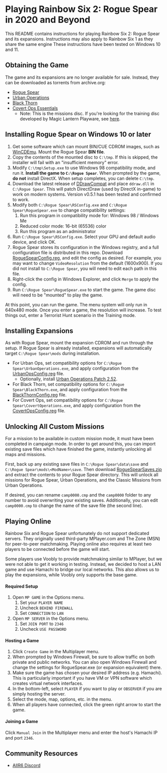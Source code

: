 # Playing Rainbow Six 2: Rogue Spear in 2020 and Beyond

This README contains instructions for playing Rainbow Six 2: Rogue Spear and its expansions.
Instructions may also apply to Rainbow Six 1 as they share the same engine
These instructions have been tested on Windows 10 and 11.

## Obtaining the Game

The game and its expansions are no longer available for sale.
Instead, they can be downloaded as torrents from archive.org:

* [Rogue Spear](https://archive.org/details/Tom_Clancys_Rainbow_Six_Rogue_Spear_Version_2.05_Red_Storm_Entertainment_1999)
* [Urban Operations](https://archive.org/details/TomClancysRainbowSixRogueSpearMissionPackUrbanOperationsUSA)
* [Black Thorn](https://archive.org/details/TomClancysRainbowSixRogueSpearBlackThornUSA)
* [Covert Ops Essentials](https://archive.org/details/Tom_Clancys_Rainbow_Six_Covert_Ops_Red_Storm_2000)
  * Note: This is the missions disc. If you're looking for the training disc developed by Magic Lantern Playware, see [here](https://archive.org/details/Rainbow_Six_Covert_Ops_Essentials).

## Installing Rogue Spear on Windows 10 or later

1.  Get some software which can mount BIN/CUE CDROM images, such as [WinCDEmu](https://github.com/sysprogs/WinCDEmu/releases). Mount the Rogue Spear **BIN file**.
2. Copy the contents of the mounted disc to `C:\tmp`. If this is skipped, the installer will fail with an "insufficient memory" error.
3. Modify `C:\tmp\Setup.exe` to use Windows 98 compatibility mode, and run it. **Install the game to `C:\Rogue Spear`**. When prompted by the game, **do not** install DirectX. When setup completes, you can delete `C:\tmp`.
4. Download the latest release of [DDrawCompat](https://github.com/narzoul/DDrawCompat/releases) and place `ddraw.dll` in `C:\Rogue Spear`. This will patch DirectDraw (used by DirectX in-game) to work on modern systems. Version v0.5.1 has been tested and confirmed to work.
5. Modify both `C:\Rogue Spear\RSConfig.exe` and `C:\Rogue Spear\RogueSpear.exe` to change compatibility settings:
   1. Run this program in compatibility mode for: Windows 98 / Windows Me
   2. Reduced color mode: 16-bit (65536) color
   3. Run this program as an administrator
6. Run `C:\Rogue Spear\RSConfig.exe`. Select your GPU and default audio device, and click OK.
7. Rogue Spear stores its configuration in the Windows registry, and a full configuration file is distributed in this repo. Download [RogueSpearConfig.reg](RogueSpearConfig.reg), and edit the config as desired. For example, you may want to change `VideoResolution` from the default (1600x900). If you did not install to `C:\Rogue Spear`, you will need to edit each path in this file.
8. Right-click the config in Windows Explorer, and click `Merge` to apply the config.
9. Run `C:\Rogue Spear\RogueSpear.exe` to start the game. The game disc will need to be "mounted" to play the game.

At this point, you can run the game.
The menu system will only run in 640x480 mode.
Once you enter a game, the resolution will increase.
To test things out, enter a Terrorist Hunt scenario in the Training mode.

## Installing Expansions

As with Rogue Spear, mount the expansion CDROM and run through the setup. If Rogue Spear is already installed, expansions will automatically target `C:\Rogue Spear\mods` during installation.

- For Urban Ops, set compatibility options for `C:\Rogue Spear\UrbanOperations.exe`, and apply configuration from the [UrbanOpsConfig.reg](UrbanOpsConfig.reg) file.
  - Optionally, install [Urban Operations Patch 2.52](https://www.moddb.com/games/tom-clancys-rainbow-six-rogue-spear/downloads/rogue-spear-urban-operations-252-us-patch).
- For Black Thorn, set compatibility options for `C:\Rogue Spear\BlackThorn.exe`, and apply configuration from the [BlackThornConfig.reg](BlackThornConfig.reg) file.
- For Covert Ops, set compatibility options for `C:\Rogue Spear\CovertOperations.exe`, and apply configuration from the [CovertOpsConfig.reg](CovertOpsConfig.reg) file.

## Unlocking All Custom Missions

For a mission to be available in custom mission mode, it must have been completed in campaign mode.
In order to get around this, you can import existing save files which have finished the game, instantly unlocking all maps and missions.

First, back up any existing save files in `C:\Rogue Spear\data\save` and `C:\Rogue Spear\mods\<ModName>\save`.
Then download [RogueSpearSaves.zip](RogueSpearSaves.zip) and extract the contents to your Rogue Spear directory.
This will unlock all missions for Rogue Spear, Urban Operations, and the Classic Missions from Urban Operations.

If desired, you can rename `camp0000.cmp` and the `camp0000` folder to any number to avoid overwriting your existing saves.
Additionally, you can edit `camp0000.cmp` to change the name of the save file (the second line).

## Playing Online

Rainbow Six and Rogue Spear unfortunately do not support dedicated servers.
They originally used third-party MPlayer.com and The Zone (MSN) for peer-to-peer matchmaking. 
Playing online also requires at least two players to be connected before the game will start.

Some players use Voobly to provide matchmaking similar to MPlayer, but we were not able to get it working in testing.
Instead, we decided to host a LAN game and use Hamachi to bridge our local networks.
This also allows us to play the expansions, while Voobly only supports the base game.

#### Required Setup

1. Open `MP GAME` in the Options menu.
   1. Set your `PLAYER NAME`
   2. Uncheck `BEHIND FIREWALL`
   3. Set `CONNECTION` to `LAN`
2. Open `MP SERVER` in the Options menu.
   1. Set `JOIN PORT` to `2346`
   2. Uncheck `USE PASSWORD`

#### Hosting a Game

1. Click `Create Game` in the Multiplayer menu.
2. When prompted by Windows Firewall, be sure to allow traffic on both private and public networks. You can also open Windows Firewall and change the settings for RogueSpear.exe (or expansion equivalent) there.
3. Make sure the game has chosen your desired IP address (e.g. Hamachi). This is particularly important if you have VM or VPN software which creates virtual network interfaces.
4. In the bottom-left, select `PLAYER` if you want to play or `OBSERVER` if you are simply hosting the server.
5. Select the mode, map, options, etc. in the menu.
6. When all players have connected, click the green right arrow to start the game.

#### Joining a Game

Click `Manual Join` in the Multiplayer menu and enter the host's Hamachi IP and port `2346`.

## Community Resources

- [AllR6 Discord](https://discord.com/invite/QnXXqcK)
